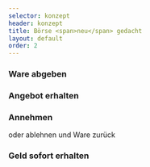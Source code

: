 ```yaml
---
selector: konzept
header: konzept
title: Börse <span>neu</span> gedacht
layout: default
order: 2
---
```


<div class="container text-center">
  
  <div class="row justify-content-md-center">
    <div class="col-md-auto arrow">
      <h3>Ware abgeben</h3>
    </div>
  </div>

  <div class="row justify-content-md-center">
    <div class="col-md-auto arrow">
      <h3>Angebot erhalten</h3>
    </div>
  </div>

  <div class="row justify-content-md-center">
    <div class="col-md-auto arrow">
      <h3>Annehmen</h3>
      <p class="hint">oder ablehnen und Ware zurück</p>
    </div>
  </div>

  <div class="row justify-content-md-center">
    <div class="col-md-auto">
      <h3>Geld sofort erhalten</h3>
    </div>
  </div>
</div>


